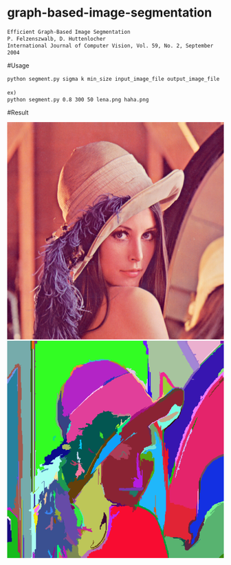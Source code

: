 # graph-based-image-segmentation

```
Efficient Graph-Based Image Segmentation
P. Felzenszwalb, D. Huttenlocher
International Journal of Computer Vision, Vol. 59, No. 2, September 2004
```
#Usage

```
python segment.py sigma k min_size input_image_file output_image_file

ex)
python segment.py 0.8 300 50 lena.png haha.png
```

#Result

![lena.png](./lena.png) ![haha.png](./haha.png)

